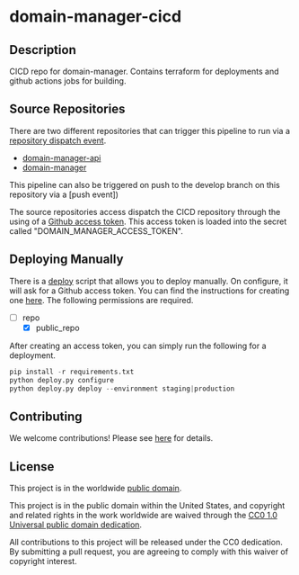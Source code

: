 # domain-manager-cicd #

## Description ##

CICD repo for domain-manager. Contains terraform for deployments
and github actions jobs for building.

## Source Repositories ##

There are two different repositories that can trigger this pipeline to run via a
[repository dispatch event](https://docs.github.com/en/actions/reference/events-that-trigger-workflows#repository_dispatch).

- [domain-manager-api](https://github.com/khulnasoft-lab/domain-manager-api)
- [domain-manager](https://github.com/khulnasoft-lab/domain-manager)

This pipeline can also be triggered on push to the develop branch on this
repository via a [push event])

The source repositories access dispatch the CICD repository through
the using of a [Github access token](https://docs.github.com/en/github/authenticating-to-github/keeping-your-account-and-data-secure/creating-a-personal-access-token).
This access token is loaded into the secret called "DOMAIN_MANAGER_ACCESS_TOKEN".

## Deploying Manually ##

There is a [deploy](deploy.py) script that allows you to deploy manually.
On configure, it will ask for a Github access token. You can find the
instructions for creating one [here](https://docs.github.com/en/github/authenticating-to-github/keeping-your-account-and-data-secure/creating-a-personal-access-token).
The following permissions are required.

- [ ] repo
  - [x] public_repo

After creating an access token, you can simply run the following for a deployment.

```python
pip install -r requirements.txt
python deploy.py configure
python deploy.py deploy --environment staging|production
```

## Contributing ##

We welcome contributions! Please see [here](CONTRIBUTING.md) for
details.

## License ##

This project is in the worldwide [public domain](LICENSE).

This project is in the public domain within the United States, and
copyright and related rights in the work worldwide are waived through
the [CC0 1.0 Universal public domain
dedication](https://creativecommons.org/publicdomain/zero/1.0/).

All contributions to this project will be released under the CC0
dedication. By submitting a pull request, you are agreeing to comply
with this waiver of copyright interest.